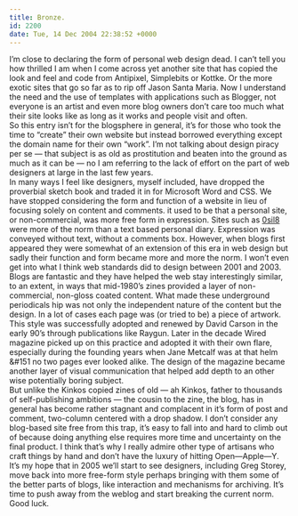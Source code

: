 ```yaml
---
title: Bronze.
id: 2200
date: Tue, 14 Dec 2004 22:38:52 +0000
---
```


I’m close to declaring the form of personal web design dead. I can’t tell you how thrilled I am when I come across yet another site that has copied the look and feel and code from Antipixel, Simplebits or Kottke. Or the more exotic sites that go so far as to rip off Jason Santa Maria. Now I understand the need and the use of templates with applications such as Blogger, not everyone is an artist and even more blog owners don’t care too much what their site looks like as long as it works and people visit and often.  
 So this entry isn’t for the blogsphere in general, it’s for those who took the time to “create” their own website but instead borrowed everything except the domain name for their own “work”. I’m not talking about design piracy per se — that subject is as old as prostitution and beaten into the ground as much as it can be — no I am referring to the lack of effort on the part of web designers at large in the last few years.  
 In many ways I feel like designers, myself included, have dropped the proverbial sketch book and traded it in for Microsoft Word and <span class="caps">CSS</span>. We have stopped considering the form and function of a website in lieu of focusing solely on content and comments. it used to be that a personal site, or non-commercial, was more free form in expression. Sites such as [0sil8](http://www.0si8.com) were more of the norm than a text based personal diary. Expression was conveyed without text, without a comments box. However, when blogs first appeared they were somewhat of an extension of this era in web design but sadly their function and form became more and more the norm. I won’t even get into what I think web standards did to design between 2001 and 2003.  
 Blogs are fantastic and they have helped the web stay interestingly similar, to an extent, in ways that mid-1980’s zines provided a layer of non-commercial, non-gloss coated content. What made these underground periodicals hip was not only the independent nature of the content but the design. In a lot of cases each page was (or tried to be) a piece of artwork. This style was successfully adopted and renewed by David Carson in the early 90’s through publications like Raygun. Later in the decade Wired magazine picked up on this practice and adopted it with their own flare, especially during the founding years when Jane Metcalf was at that helm &#151 no two pages ever looked alike. The design of the magazine became another layer of visual communication that helped add depth to an other wise potentially boring subject.  
 But unlike the Kinkos copied zines of old — ah Kinkos, father to thousands of self-publishing ambitions — the cousin to the zine, the blog, has in general has become rather stagnant and complacent in it’s form of post and comment, two-column centered with a drop shadow. I don’t consider any blog-based site free from this trap, it’s easy to fall into and hard to climb out of because doing anything else requires more time and uncertainty on the final product. I think that’s why I really admire other type of artisans who craft things by hand and don’t have the luxury of hitting <span class="caps">Open—Apple—Y</span>.  
 It’s my hope that in 2005 we’ll start to see designers, including Greg Storey, move back into more free-form style perhaps bringing with them some of the better parts of blogs, like interaction and mechanisms for archiving. It’s time to push away from the weblog and start breaking the current norm.  
 Good luck.


